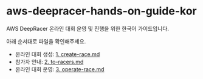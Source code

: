 # aws-deepracer-hands-on-guide-kor

AWS DeepRacer 온라인 대회 운영 및 진행을 위한 한국어 가이드입니다.

아래 순서대로 파일을 확인해주세요.

- 온라인 대회 생성: [1. create-race.md](/1.create-race.md)
- 참가자 안내: [2. to-racers.md](/2.to-racers.md)
- 온라인 대회 운영: [3. operate-race.md](/3.operate-race.md)
